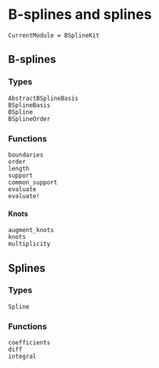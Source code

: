 # B-splines and splines

```@meta
CurrentModule = BSplineKit
```

## B-splines

### Types

```@docs
AbstractBSplineBasis
BSplineBasis
BSpline
BSplineOrder
```

### Functions

```@docs
boundaries
order
length
support
common_support
evaluate
evaluate!
```

#### Knots

```@docs
augment_knots
knots
multiplicity
```

## Splines

### Types

```@docs
Spline
```

### Functions

```@docs
coefficients
diff
integral
```
